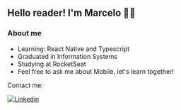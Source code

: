 ## Hello reader! I'm Marcelo  👋😄
### About me

<ul>
  <li>Learning: React Native and Typescript</li>
  <li>Graduated in Information Systems</li>
  <li>Studying at RocketSeat</li>
  <li>Feel free to ask me about Mobile, let's learn together!</li> 
</ul>

Contact me:

[![Linkedin](https://img.shields.io/badge/-LinkedIn-060606?style=flat&labelColor=0D0D0D&logo=Linkedin&Color=white)](https://www.linkedin.com/in/marcelo-carvalho-queiroz98/)

